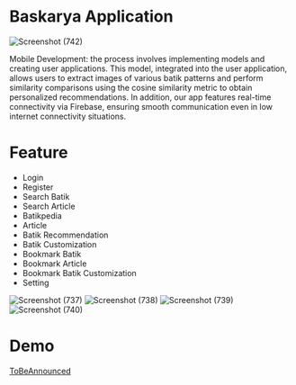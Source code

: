 # Baskarya Application
![Screenshot (742)](https://github.com/Mumtaza15/CH2-PS173-Product-Capstone/assets/90132967/315b2ee8-ccb3-483b-931a-7c296ba4b406)

Mobile Development: the process involves implementing models and creating user applications. This model, integrated into the user application, allows users to extract images of various batik patterns and perform similarity comparisons using the cosine similarity metric to obtain personalized recommendations. In addition, our app features real-time connectivity via Firebase, ensuring smooth communication even in low internet connectivity situations.

# Feature
* Login
* Register
* Search Batik
* Search Article
* Batikpedia
* Article
* Batik Recommendation
* Batik Customization
* Bookmark Batik
* Bookmark Article
* Bookmark Batik Customization
* Setting

![Screenshot (737)](https://github.com/Baskarya/.github/assets/90132967/3d1cb4c5-8de5-4bc7-b91c-1749fb32889c)
![Screenshot (738)](https://github.com/Baskarya/.github/assets/90132967/d3dbadd7-b5d5-4685-98f5-e232c057a15a)
![Screenshot (739)](https://github.com/Baskarya/.github/assets/90132967/e97601df-eede-4b7c-991c-fd4585393341)
![Screenshot (740)](https://github.com/Baskarya/.github/assets/90132967/f8b2e877-bad3-43ff-a972-1c66a8edc6d1)

# Demo
[ToBeAnnounced](https://github.com/Mumtaza15/CH2-PS173-Product-Capstone/tree/main)


